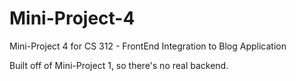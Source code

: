 # Mini-Project-4
Mini-Project 4 for CS 312 - FrontEnd Integration to Blog Application

Built off of Mini-Project 1, so there's no real backend.
